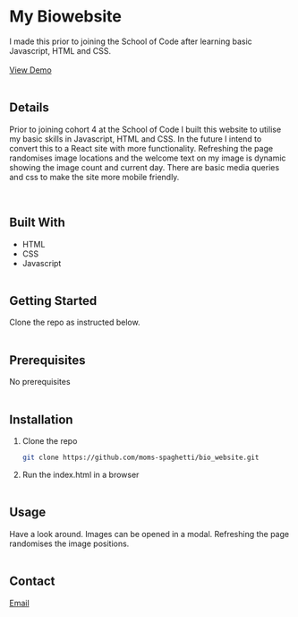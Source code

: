 # My Biowebsite

I made this prior to joining the School of Code after learning basic Javascript, HTML and CSS.\
<br/>
[View Demo](https://moms-spaghetti-bio.netlify.app/)\
<br/>

## Details

Prior to joining cohort 4 at the School of Code I built this website to utilise my basic skills in Javascript, HTML and CSS. In the future I intend to convert this to a React site with more functionality. Refreshing the page randomises image locations and the welcome text on my image is dynamic showing the image count and current day. There are basic media queries and css to make the site more mobile friendly.

<br/>

## Built With

- HTML
- CSS
- Javascript
  <br/><br/>

## Getting Started

Clone the repo as instructed below.
<br/><br/>

## Prerequisites

No prerequisites
<br/><br/>

## Installation

1. Clone the repo
   ```sh
   git clone https://github.com/moms-spaghetti/bio_website.git
   ```
2. Run the index.html in a browser
   <br/><br/>

## Usage

Have a look around. Images can be opened in a modal. Refreshing the page randomises the image positions.
<br/><br/>

## Contact

[Email](mailto:williamedwards36@aol.com)
<br/><br/>
